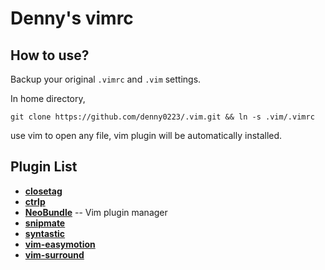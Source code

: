 Denny's vimrc
===

How to use?
---

Backup your original `.vimrc` and `.vim` settings.

In home directory, 

```
git clone https://github.com/denny0223/.vim.git && ln -s .vim/.vimrc
```

use vim to open any file, vim plugin will be automatically installed.

Plugin List
---
* [**closetag**](http://www.vim.org/scripts/script.php?script_id=13)
* [**ctrlp**](https://github.com/kien/ctrlp.vim)
* [**NeoBundle**](https://github.com/Shougo/neobundle.vim) -- Vim plugin manager
* [**snipmate**](https://github.com/msanders/snipmate.vim)
* [**syntastic**](https://github.com/scrooloose/syntastic)
* [**vim-easymotion**](https://github.com/Lokaltog/vim-easymotion)
* [**vim-surround**](https://github.com/tpope/vim-surround)
